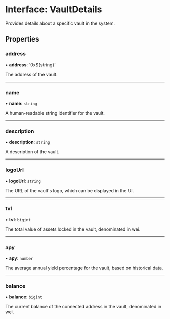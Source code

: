 # Interface: VaultDetails

Provides details about a specific vault in the system.

## Properties

### address

• **address**: \`0x$\{string}\`

The address of the vault.

___

### name

• **name**: `string`

A human-readable string identifier for the vault.

___

### description

• **description**: `string`

A description of the vault.

___

### logoUrl

• **logoUrl**: `string`

The URL of the vault's logo, which can be displayed in the UI.

___

### tvl

• **tvl**: `bigint`

The total value of assets locked in the vault, denominated in wei.

___

### apy

• **apy**: `number`

The average annual yield percentage for the vault, based on historical data.

___

### balance

• **balance**: `bigint`

The current balance of the connected address in the vault, denominated in wei.
